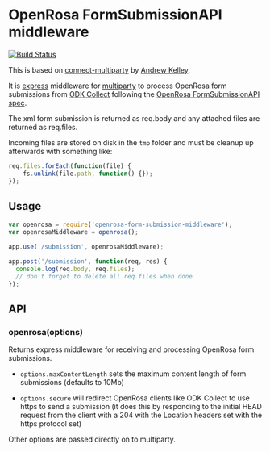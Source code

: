 # OpenRosa FormSubmissionAPI middleware

[![Build Status](https://travis-ci.org/digidem/openrosa-form-submission-middleware.svg?branch=master)](https://travis-ci.org/digidem/openrosa-form-submission-middleware)

This is based on
[connect-multiparty](https://github.com/andrewrk/connect-multiparty) by
[Andrew Kelley](https://github.com/andrewrk/).

It is [express](http://expressjs.com/) middleware for [multiparty](https://github.com/andrewrk/node-multiparty/) to process OpenRosa form submissions from [ODK Collect](https://opendatakit.org/use/collect/) following the [OpenRosa FormSubmissionAPI spec](https://bitbucket.org/javarosa/javarosa/wiki/FormSubmissionAPI).

The xml form submission is returned as req.body and any attached files are returned as req.files.

Incoming files are stored on disk in the `tmp` folder and must be cleanup up afterwards with something like:

```js
req.files.forEach(function(file) {
    fs.unlink(file.path, function() {});
});
```

## Usage

```js
var openrosa = require('openrosa-form-submission-middleware');
var openrosaMiddleware = openrosa();

app.use('/submission', openrosaMiddleware);

app.post('/submission', function(req, res) {
  console.log(req.body, req.files);
  // don't forget to delete all req.files when done
});
```

## API

### openrosa(options)

Returns express middleware for receiving and processing OpenRosa form submissions.

* `options.maxContentLength` sets the maximum content length of form submissions (defaults to 10Mb)

* `options.secure` will redirect OpenRosa clients like ODK Collect to use https to send a submission (it does this by responding to the initial HEAD request from the client with a 204 with the Location headers set with the https protocol set)

Other options are passed directly on to multiparty.
